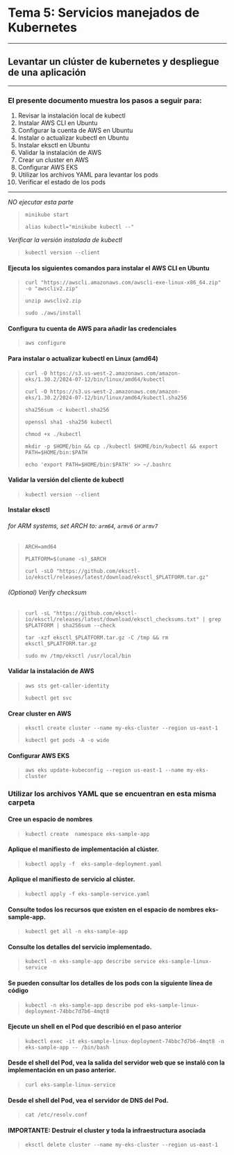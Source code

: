 # Tema 5: Servicios manejados de Kubernetes

--- 

## Levantar un clúster de kubernetes y despliegue de una aplicación

--- 

### El presente documento muestra los pasos a seguir para:

1. Revisar la instalación local de kubectl
2. Instalar AWS CLI en Ubuntu
3. Configurar la cuenta de AWS en Ubuntu
4. Instalar o actualizar kubectl en Ubuntu
5. Instalar eksctl en Ubuntu
6. Validar la instalación de AWS 
7. Crear un cluster en AWS
8. Configurar AWS EKS
9. Utilizar los archivos YAML para levantar los pods 
10. Verificar el estado de los pods

--- 

*NO ejecutar esta parte*

> `minikube start`
>
> `alias kubectl="minikube kubectl --"`


*Verificar la versión instalada de kubectl*
> `kubectl version --client`

####
#### Ejecuta los siguientes comandos para instalar el AWS CLI en Ubuntu
>
> `curl "https://awscli.amazonaws.com/awscli-exe-linux-x86_64.zip" -o "awscliv2.zip"`
>
> `unzip awscliv2.zip`
>
> `sudo ./aws/install`
>

####
#### Configura tu cuenta de AWS para añadir las credenciales 
>
> `aws configure`
>

####
#### Para instalar o actualizar kubectl en Linux (amd64)

>
> `curl -O https://s3.us-west-2.amazonaws.com/amazon-eks/1.30.2/2024-07-12/bin/linux/amd64/kubectl`
>
> `curl -O https://s3.us-west-2.amazonaws.com/amazon-eks/1.30.2/2024-07-12/bin/linux/amd64/kubectl.sha256`
>
> `sha256sum -c kubectl.sha256`
>
> `openssl sha1 -sha256 kubectl`
>
> `chmod +x ./kubectl`
>
> `mkdir -p $HOME/bin && cp ./kubectl $HOME/bin/kubectl && export PATH=$HOME/bin:$PATH`
>
> `echo 'export PATH=$HOME/bin:$PATH' >> ~/.bashrc`
>

####
#### Validar la versión del cliente de kubectl
>
> `kubectl version --client`
>

####
####  Instalar eksctl
###### for ARM systems, set ARCH to: `arm64`, `armv6` or `armv7`
>
> `ARCH=amd64`
>
> `PLATFORM=$(uname -s)_$ARCH`
>
> `curl -sLO "https://github.com/eksctl-io/eksctl/releases/latest/download/eksctl_$PLATFORM.tar.gz"`
> 

####
###### (Optional) Verify checksum
> 
> `curl -sL "https://github.com/eksctl-io/eksctl/releases/latest/download/eksctl_checksums.txt" | grep $PLATFORM | sha256sum --check`
>
> `tar -xzf eksctl_$PLATFORM.tar.gz -C /tmp && rm eksctl_$PLATFORM.tar.gz`
>
> `sudo mv /tmp/eksctl /usr/local/bin`
>

####
#### Validar la instalación de AWS 

>
> `aws sts get-caller-identity`
>
> `kubectl get svc`
>

####
#### Crear cluster en AWS

>
> `eksctl create cluster --name my-eks-cluster --region us-east-1` 
>
> `kubectl get pods -A -o wide`
>

####
#### Configurar AWS EKS

>
> `aws eks update-kubeconfig --region us-east-1 --name my-eks-cluster`
>

###
### Utilizar los archivos YAML que se encuentran en esta misma carpeta

####
#### Cree un espacio de nombres

>
> `kubectl create  namespace eks-sample-app`
>

####
#### Aplique el manifiesto de implementación al clúster.

>
> `kubectl apply -f  eks-sample-deployment.yaml`
>

####
#### Aplique el manifiesto de servicio al clúster.

>
> `kubectl apply -f eks-sample-service.yaml`
>

####
#### Consulte todos los recursos que existen en el espacio de nombres eks-sample-app.

>
> `kubectl get all -n eks-sample-app`
>

####
#### Consulte los detalles del servicio implementado. 

>
> `kubectl -n eks-sample-app describe service eks-sample-linux-service`
> 

####
#### Se pueden consultar los detalles de los pods con la siguiente línea de código

>
> `kubectl -n eks-sample-app describe pod eks-sample-linux-deployment-74bbc7d7b6-4mqt8`
>

####
#### Ejecute un shell en el Pod que describió en el paso anterior

>
> `kubectl exec -it eks-sample-linux-deployment-74bbc7d7b6-4mqt8 -n eks-sample-app -- /bin/bash`
> 

####
#### Desde el shell del Pod, vea la salida del servidor web que se instaló con la implementación en un paso anterior. 

>
> `curl eks-sample-linux-service`
> 

####
#### Desde el shell del Pod, vea el servidor de DNS del Pod.

>
> `cat /etc/resolv.conf`
>

####
#### IMPORTANTE: Destruir el cluster y toda la infraestructura asociada

>
> `eksctl delete cluster --name my-eks-cluster --region us-east-1`
>